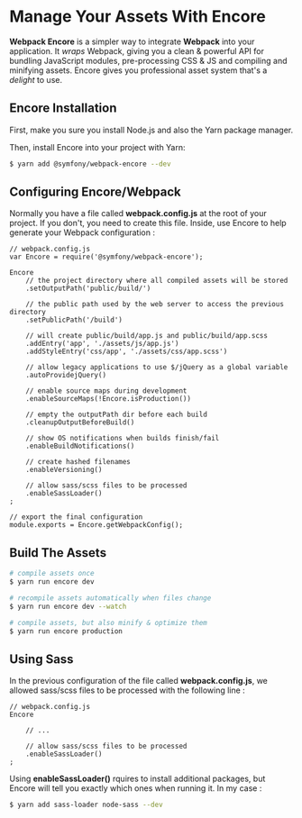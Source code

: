 # Manage Your Assets With Encore

**Webpack Encore** is a simpler way to integrate **Webpack** into your application. It *wraps* Webpack, giving you a clean & powerful API for bundling JavaScript modules, pre-processing CSS & JS and compiling and minifying assets. Encore gives you professional asset system that's a *delight* to use.

## Encore Installation

First, make you sure you install Node.js and also the Yarn package manager.

Then, install Encore into your project with Yarn:

```sh
$ yarn add @symfony/webpack-encore --dev
```

## Configuring Encore/Webpack

Normally you have a file called **webpack.config.js** at the root of your project. If you don't, you need to create this file. Inside, use Encore to help generate your Webpack configuration :

    // webpack.config.js
    var Encore = require('@symfony/webpack-encore');

    Encore
        // the project directory where all compiled assets will be stored
        .setOutputPath('public/build/')

        // the public path used by the web server to access the previous directory
        .setPublicPath('/build')

        // will create public/build/app.js and public/build/app.scss
        .addEntry('app', './assets/js/app.js')
        .addStyleEntry('css/app', './assets/css/app.scss')

        // allow legacy applications to use $/jQuery as a global variable
        .autoProvidejQuery()

        // enable source maps during development
        .enableSourceMaps(!Encore.isProduction())

        // empty the outputPath dir before each build
        .cleanupOutputBeforeBuild()

        // show OS notifications when builds finish/fail
        .enableBuildNotifications()

        // create hashed filenames
        .enableVersioning()

        // allow sass/scss files to be processed
        .enableSassLoader()
    ;

    // export the final configuration
    module.exports = Encore.getWebpackConfig();


## Build The Assets

```sh
# compile assets once
$ yarn run encore dev

# recompile assets automatically when files change
$ yarn run encore dev --watch

# compile assets, but also minify & optimize them
$ yarn run encore production
```

## Using Sass 

In the previous configuration of the file called **webpack.config.js**, we allowed sass/scss files to be processed with the following line :
    
    // webpack.config.js
    Encore

        // ...

        // allow sass/scss files to be processed
        .enableSassLoader()
    ;

Using **enableSassLoader()** rquires to install additional packages, but Encore will tell you exactly which ones when running it. In my case :

```sh
$ yarn add sass-loader node-sass --dev
```